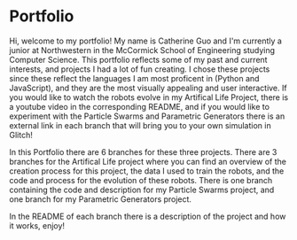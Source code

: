 # Portfolio

Hi, welcome to my portfolio! My name is Catherine Guo and I'm currently a junior at Northwestern in the McCormick School of Engineering studying Computer Science. This portfolio reflects some of my past and current interests, and projects I had a lot of fun creating. I chose these projects since these reflect the languages I am most proficent in (Python and JavaScript), and they are the most visually appealing and user interactive. If you would like to watch the robots evolve in my Artifical Life Project, there is a youtube video in the corresponding README, and if you would like to experiment with the Particle Swarms and Parametric Generators there is an external link in each branch that will bring you to your own simulation in Glitch!


In this Portfolio there are 6 branches for these three projects. There are 3 branches for the Artifical Life project where you can find an overview of the creation process for this project, the data I used to train the robots, and the code and process for the evolution of these robots. There is one branch containing the code and description for my Particle Swarms project, and one branch for my Parametric Generators project.

In the README of each branch there is a description of the project and how it works, enjoy!

